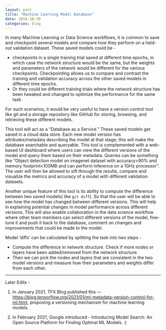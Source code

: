 ```yaml
---
layout: post
title: "Machine Learning Model Database"
date: 2018-10-30
categories: blog
---
```


In many Machine Learning or Data Science workflows, it is common to save and checkpoint several models and compare how they perform on a held-out validation dataset. These saved models could be -

 - checkpoints in a single training trial saved at different time epochs, in which case the network structure would be the same, but the weights and parameters of the network would be different for the various checkpoints. Checkpointing allows us to compare and contrast the training and validation accuracy across the other saved models in different time epochs.
 - Or they could be different training trials where the network structure has been tweaked and changed to optimize the performance for the same task.

For such scenarios, it would be very useful to have a version control tool like git and a storage repository like GitHub for storing, browsing, and retrieving these different models.

This tool will act as a “Database as a Service.” These saved models get saved in a cloud data store. Each new model version has attributes/metadata describing the model at that stage; this will make the database searchable and queryable. This tool is complemented with a web-based UI dashboard where users can view the different versions of the model and query them based on their metadata. Queries can be something like “Object detection model on imagenet dataset with accuracy>90% and memory footprint<100MB and can perform inference on a 1GHz processor”. The user will then be allowed to sift through the results, compare and visualize the metrics and accuracy of a model with different validation datasets.

Another unique feature of this tool is its ability to compute the difference between two saved models( like `git diff`). So that the user will be able to see how the model has changed between different versions. This will help in explaining potential changes in model performance across different versions. This will also enable collaboration in the data science workflow where other team members can select different versions of the model, fine-tune it and push it back to the database, comment on changes and improvements that could be made to the model.

Model ‘diffs’ can be calculated by splitting the task into two steps -

 - Compute the difference in network structure. Check if more nodes or layers have been added/removed from the network structure.
 - Then we can pick the nodes and layers that are consistent in the two model versions and measure how their parameters and weights differ from each other.

**********

Later Edits -

1. In January 2021, TFX Blog published this — https://blog.tensorflow.org/2021/01/ml-metadata-version-control-for-ml.html, proposing a versioning mechanism for machine learning models.

2. In February 2021, Google introduced - Introducing Model Search: An Open Source Platform for Finding Optimal ML Models. :)